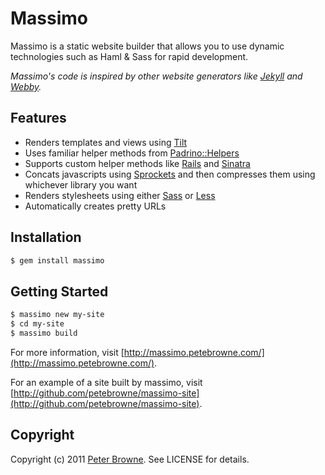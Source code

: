 Massimo
=======

Massimo is a static website builder that allows you to use dynamic technologies such as Haml & Sass for rapid development.

*Massimo's code is inspired by other website generators like [Jekyll](http://github.com/mojombo/jekyll) and [Webby](http://webby.rubyforge.org/).*

Features
--------

* Renders templates and views using [Tilt](http://github.com/rtomayko/tilt)
* Uses familiar helper methods from [Padrino::Helpers](http://github.com/padrino/padrino-framework)
* Supports custom helper methods like [Rails](http://rubyonrails.org/) and [Sinatra](http://www.sinatrarb.com/)
* Concats javascripts using [Sprockets](http://getsprockets.org/)
  and then compresses them using whichever library you want
* Renders stylesheets using either [Sass](http://sass-lang.com/) or [Less](http://lesscss.org/)
* Automatically creates pretty URLs

Installation
-----------

``` bash
$ gem install massimo
```

Getting Started
---------------
    
``` bash
$ massimo new my-site
$ cd my-site
$ massimo build
```
    
For more information, visit [http://massimo.petebrowne.com/](http://massimo.petebrowne.com/).

For an example of a site built by massimo, visit [http://github.com/petebrowne/massimo-site](http://github.com/petebrowne/massimo-site).

Copyright
---------

Copyright (c) 2011 [Peter Browne](http://petebrowne.com). See LICENSE for details.
